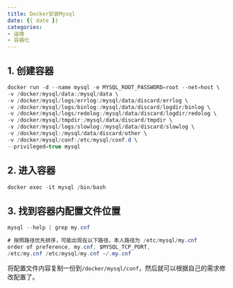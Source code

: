 ```yaml
---
title: Docker安装Mysql
date: {{ date }}
categories:
- 运维
- 容器化
---
```

## 1. 创建容器
```java
docker run -d --name mysql -e MYSQL_ROOT_PASSWORD=root --net=host \
-v /docker/mysql/data:/mysql/data \
-v /docker/mysql/logs/errlog:/mysql/data/discard/errlog \
-v /docker/mysql/logs/binlog:/mysql/data/discard/logdir/binlog \
-v /docker/mysql/logs/redolog:/mysql/data/discard/logdir/redolog \
-v /docker/mysql/tmpdir:/mysql/data/discard/tmpdir \
-v /docker/mysql/logs/slowlog:/mysql/data/discard/slowlog \
-v /docker/mysql:/mysql/data/discard/other \
-v /docker/mysql/conf:/etc/mysql/conf.d \
--privileged=true mysql
```
## 2. 进入容器
```java
docker exec -it mysql /bin/bash
```
## 3. 找到容器内配置文件位置
```java
mysql --help | grep my.cnf

# 按照路径优先排序，可能出现在以下路径，本人路径为 /etc/mysql/my.cnf
order of preference, my.cnf, $MYSQL_TCP_PORT,
/etc/my.cnf /etc/mysql/my.cnf ~/.my.cnf 
```
将配置文件内容复制一份到`/docker/mysql/conf`，然后就可以根据自己的需求修改配置了。
